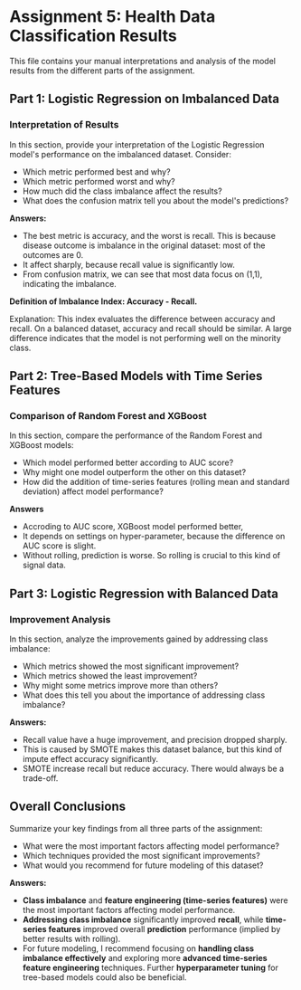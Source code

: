 # Assignment 5: Health Data Classification Results

This file contains your manual interpretations and analysis of the model results from the different parts of the assignment.

## Part 1: Logistic Regression on Imbalanced Data

### Interpretation of Results

In this section, provide your interpretation of the Logistic Regression model's performance on the imbalanced dataset. Consider:

-   Which metric performed best and why?
-   Which metric performed worst and why?
-   How much did the class imbalance affect the results?
-   What does the confusion matrix tell you about the model's predictions?

**Answers:**

-   The best metric is accuracy, and the worst is recall. This is because disease outcome is imbalance in the original dataset: most of the outcomes are 0.
-   It affect sharply, because recall value is significantly low.
-   From confusion matrix, we can see that most data focus on (1,1), indicating the imbalance.

**Definition of Imbalance Index: Accuracy - Recall.**

Explanation: This index evaluates the difference between accuracy and recall. On a balanced dataset, accuracy and recall should be similar. A large difference indicates that the model is not performing well on the minority class.

## Part 2: Tree-Based Models with Time Series Features

### Comparison of Random Forest and XGBoost

In this section, compare the performance of the Random Forest and XGBoost models:

-   Which model performed better according to AUC score?
-   Why might one model outperform the other on this dataset?
-   How did the addition of time-series features (rolling mean and standard deviation) affect model performance?

**Answers**

-   Accroding to AUC score, XGBoost model performed better,
-   It depends on settings on hyper-parameter, because the difference on AUC score is slight.
-   Without rolling, prediction is worse. So rolling is crucial to this kind of signal data.

## Part 3: Logistic Regression with Balanced Data

### Improvement Analysis

In this section, analyze the improvements gained by addressing class imbalance:

-   Which metrics showed the most significant improvement?
-   Which metrics showed the least improvement?
-   Why might some metrics improve more than others?
-   What does this tell you about the importance of addressing class imbalance?

**Answers:**

-   Recall value have a huge improvement, and precision dropped sharply.
-   This is caused by SMOTE makes this dataset balance, but this kind of impute effect accuracy significantly.
-   SMOTE increase recall but reduce accuracy. There would always be a trade-off.

## Overall Conclusions

Summarize your key findings from all three parts of the assignment:

-   What were the most important factors affecting model performance?
-   Which techniques provided the most significant improvements?
-   What would you recommend for future modeling of this dataset?

**Answers:**

-   **Class imbalance** and **feature engineering (time-series features)** were the most important factors affecting model performance.
-   **Addressing class imbalance** significantly improved **recall**, while **time-series features** improved overall **prediction** performance (implied by better results with rolling).
-   For future modeling, I recommend focusing on **handling class imbalance effectively** and exploring more **advanced time-series feature engineering** techniques. Further **hyperparameter tuning** for tree-based models could also be beneficial.